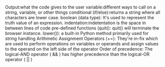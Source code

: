 Output:what the code gives to the user
variable:different ways to call on a string, variable, or other things 
conditional (if/else):returns a string where all characters are lower case.
boolean (data type): It's used to represent the truth value of an expression. 
indentation:indetentation is the space in between lines of code
pre-defined functions (quit(): quit() will terminate the browser instance.
lower()): a built-in Python method primarily used for string handling
Arithmetic Assignment Operators (+=): They're in-fix which are used to perform operations on variables or operands and assign values to the operand on the left side of the operator
Order of precedence: The logical-AND operator ( && ) has higher precedence than the logical-OR operator ( || )